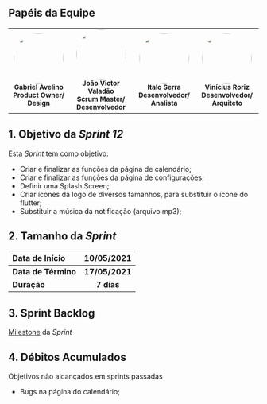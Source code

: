 ## Papéis da Equipe

<table>
    <tr>
     <!-- Gabriel   -->
        <td align="center"><img style="border-radius: 50%;" src="https://encrypted-tbn0.gstatic.com/images?q=tbn:ANd9GcQxvrswcsBZYfSCU3Oh3ErFA98mwGBTt3jiIg&usqp=CAU" width="100px;" alt=""/><br /><sub><b>Gabriel Avelino</b><br><b>Product Owner/ Design</b></sub></a><br /></td>
     <!-- João Victor -->
        <td align="center">
        <img style="border-radius: 50%;" src="https://encrypted-tbn0.gstatic.com/images?q=tbn:ANd9GcTEK6SQGF9JSvSnrPU7nPQX9DtnD9bNVyK94cyMDGUte7t9XPr6osfmPb0W0beWJ2VUZcU&usqp=CAU"width="100px;" alt=""/>
        <br /><sub><b>João Victor Valadão</b><br><b>Scrum Master/ Desenvolvedor</b></sub></a><br /></td>
    <!-- Ítalo -->
        <td align="center">
        <img style="border-radius: 50%;" src="https://encrypted-tbn0.gstatic.com/images?q=tbn:ANd9GcQRAmhsFu_XEsZOqDaPM5eIY1cnJ_41yhEFJg&usqp=CAU"width="100px;" alt=""/>
        <br /><sub><b>Ítalo Serra</b><br><b>Desenvolvedor/ Analista</b></sub></a><br /></td>
     <!-- Vinícius -->
        <td align="center">
        <img style="border-radius: 50%;" src="https://encrypted-tbn0.gstatic.com/images?q=tbn:ANd9GcQ2HpNNYFy5R2yK7cJ7vcAGbUXXL8yLIZPcjA&usqp=CAU"width="100px;" alt=""/>
        <br /><sub><b>Vinícius Roriz</b><br><b>Desenvolvedor/ Arquiteto</b></sub></a><br /></td>
    </table>

## 1. Objetivo da _Sprint 12_

<p align="justify">Esta <i>Sprint</i> tem como objetivo:</p>

- Criar e finalizar as funções da página de calendário;
- Criar e finalizar as funções da página de configurações;
- Definir uma Splash Screen;
- Criar ícones da logo de diversos tamanhos, para substituir o ícone do flutter;
- Substituir a música da notificação (arquivo mp3);



## 2. Tamanho da _Sprint_

| Data de Início | 10/05/2021 |
|:--|:--:|
| **Data de Término** | **17/05/2021** |
| **Duração** | **7 dias** |


## 3. Sprint Backlog

[Milestone](https://github.com/fga-eps-mds/MDS-2020-2-G9/milestone/13) da _Sprint_


## 4. Débitos Acumulados

Objetivos não alcançados em sprints passadas

- Bugs na página do calendário;
